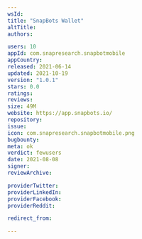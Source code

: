 ```yaml
---
wsId: 
title: "SnapBots Wallet"
altTitle: 
authors:

users: 10
appId: com.snapresearch.snapbotmobile
appCountry: 
released: 2021-06-14
updated: 2021-10-19
version: "1.0.1"
stars: 0.0
ratings: 
reviews: 
size: 49M
website: https://app.snapbots.io/
repository: 
issue: 
icon: com.snapresearch.snapbotmobile.png
bugbounty: 
meta: ok
verdict: fewusers
date: 2021-08-08
signer: 
reviewArchive:

providerTwitter: 
providerLinkedIn: 
providerFacebook: 
providerReddit: 

redirect_from:

---
```


